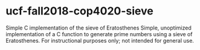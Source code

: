 # ucf-fall2018-cop4020-sieve
Simple C implementation of the sieve of Eratosthenes
Simple, unoptimized implementation of a C function to generate prime numbers using a sieve of Eratosthenes.
For instructional purposes only; not intended for general use.
